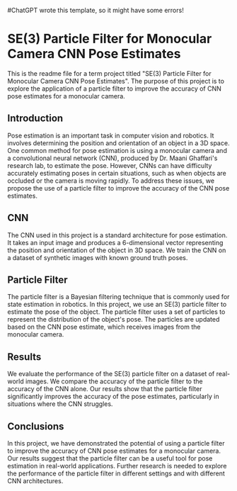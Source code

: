 #ChatGPT wrote this template, so it might have some errors!

# SE(3) Particle Filter for Monocular Camera CNN Pose Estimates

This is the readme file for a term project titled "SE(3) Particle Filter for Monocular Camera CNN Pose Estimates". The purpose of this project is to explore the application of a particle filter to improve the accuracy of CNN pose estimates for a monocular camera.

## Introduction
Pose estimation is an important task in computer vision and robotics. It involves determining the position and orientation of an object in a 3D space. One common method for pose estimation is using a monocular camera and a convolutional neural network (CNN), produced by Dr. Maani Ghaffari's research lab, to estimate the pose. However, CNNs can have difficulty accurately estimating poses in certain situations, such as when objects are occluded or the camera is moving rapidly. To address these issues, we propose the use of a particle filter to improve the accuracy of the CNN pose estimates.

## CNN
The CNN used in this project is a standard architecture for pose estimation. It takes an input image and produces a 6-dimensional vector representing the position and orientation of the object in 3D space. We train the CNN on a dataset of synthetic images with known ground truth poses.

## Particle Filter
The particle filter is a Bayesian filtering technique that is commonly used for state estimation in robotics. In this project, we use an SE(3) particle filter to estimate the pose of the object. The particle filter uses a set of particles to represent the distribution of the object's pose. The particles are updated based on the CNN pose estimate, which receives images from the monocular camera.

## Results
We evaluate the performance of the SE(3) particle filter on a dataset of real-world images. We compare the accuracy of the particle filter to the accuracy of the CNN alone. Our results show that the particle filter significantly improves the accuracy of the pose estimates, particularly in situations where the CNN struggles.

## Conclusions
In this project, we have demonstrated the potential of using a particle filter to improve the accuracy of CNN pose estimates for a monocular camera. Our results suggest that the particle filter can be a useful tool for pose estimation in real-world applications. Further research is needed to explore the performance of the particle filter in different settings and with different CNN architectures.
